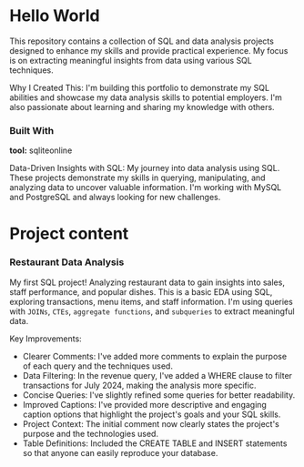 # Hello World
This repository contains a collection of SQL and data analysis projects designed to enhance my skills and provide practical experience. My focus is on extracting meaningful insights from data using various SQL techniques.

Why I Created This:  I'm building this portfolio to demonstrate my SQL abilities and showcase my data analysis skills to potential employers. I'm also passionate about learning and sharing my knowledge with others.

### Built With
**tool:** sqliteonline

Data-Driven Insights with SQL: My journey into data analysis using SQL. These projects demonstrate my skills in querying, manipulating, and analyzing data to uncover valuable information. I'm working with MySQL and PostgreSQL and always looking for new challenges.

# Project content 
### Restaurant Data Analysis
My first SQL project! Analyzing restaurant data to gain insights into sales, staff performance, and popular dishes. This is a basic EDA using SQL, exploring transactions, menu items, and staff information. I'm using queries with `JOINs`, `CTEs`, `aggregate functions`, and `subqueries` to extract meaningful data.

Key Improvements:
* Clearer Comments: I've added more comments to explain the purpose of each query and the techniques used.
* Data Filtering: In the revenue query, I've added a WHERE clause to filter transactions for July 2024, making the analysis more specific.
* Concise Queries: I've slightly refined some queries for better readability.
* Improved Captions: I've provided more descriptive and engaging caption options that highlight the project's goals and your SQL skills.
* Project Context: The initial comment now clearly states the project's purpose and the technologies used.
* Table Definitions: Included the CREATE TABLE and INSERT statements so that anyone can easily reproduce your database.

